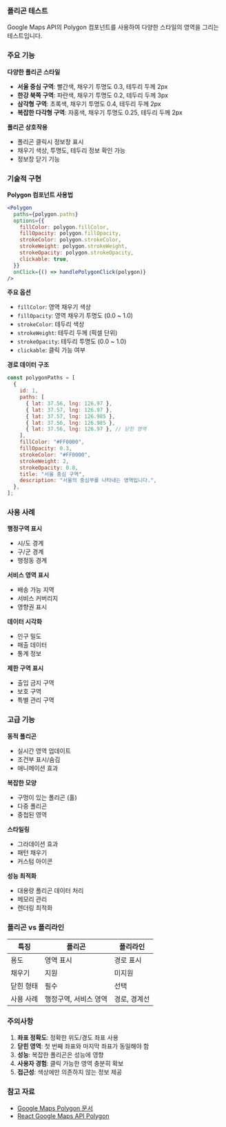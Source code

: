 ### 폴리곤 테스트

Google Maps API의 Polygon 컴포넌트를 사용하여 다양한 스타일의 영역을 그리는 테스트입니다.

### 주요 기능

**다양한 폴리곤 스타일**

- **서울 중심 구역**: 빨간색, 채우기 투명도 0.3, 테두리 두께 2px
- **한강 북쪽 구역**: 파란색, 채우기 투명도 0.2, 테두리 두께 3px
- **삼각형 구역**: 초록색, 채우기 투명도 0.4, 테두리 두께 2px
- **복잡한 다각형 구역**: 자홍색, 채우기 투명도 0.25, 테두리 두께 2px

**폴리곤 상호작용**

- 폴리곤 클릭시 정보창 표시
- 채우기 색상, 투명도, 테두리 정보 확인 가능
- 정보창 닫기 기능

### 기술적 구현

**Polygon 컴포넌트 사용법**

```jsx
<Polygon
  paths={polygon.paths}
  options={{
    fillColor: polygon.fillColor,
    fillOpacity: polygon.fillOpacity,
    strokeColor: polygon.strokeColor,
    strokeWeight: polygon.strokeWeight,
    strokeOpacity: polygon.strokeOpacity,
    clickable: true,
  }}
  onClick={() => handlePolygonClick(polygon)}
/>
```

**주요 옵션**

- `fillColor`: 영역 채우기 색상
- `fillOpacity`: 영역 채우기 투명도 (0.0 ~ 1.0)
- `strokeColor`: 테두리 색상
- `strokeWeight`: 테두리 두께 (픽셀 단위)
- `strokeOpacity`: 테두리 투명도 (0.0 ~ 1.0)
- `clickable`: 클릭 가능 여부

**경로 데이터 구조**

```javascript
const polygonPaths = [
  {
    id: 1,
    paths: [
      { lat: 37.56, lng: 126.97 },
      { lat: 37.57, lng: 126.97 },
      { lat: 37.57, lng: 126.985 },
      { lat: 37.56, lng: 126.985 },
      { lat: 37.56, lng: 126.97 }, // 닫힌 영역
    ],
    fillColor: "#FF0000",
    fillOpacity: 0.3,
    strokeColor: "#FF0000",
    strokeWeight: 2,
    strokeOpacity: 0.8,
    title: "서울 중심 구역",
    description: "서울의 중심부를 나타내는 영역입니다.",
  },
];
```

### 사용 사례

**행정구역 표시**

- 시/도 경계
- 구/군 경계
- 행정동 경계

**서비스 영역 표시**

- 배송 가능 지역
- 서비스 커버리지
- 영향권 표시

**데이터 시각화**

- 인구 밀도
- 매출 데이터
- 통계 정보

**제한 구역 표시**

- 출입 금지 구역
- 보호 구역
- 특별 관리 구역

### 고급 기능

**동적 폴리곤**

- 실시간 영역 업데이트
- 조건부 표시/숨김
- 애니메이션 효과

**복잡한 모양**

- 구멍이 있는 폴리곤 (홀)
- 다중 폴리곤
- 중첩된 영역

**스타일링**

- 그라데이션 효과
- 패턴 채우기
- 커스텀 아이콘

**성능 최적화**

- 대용량 폴리곤 데이터 처리
- 메모리 관리
- 렌더링 최적화

### 폴리곤 vs 폴리라인

| 특징      | 폴리곤                | 폴리라인     |
| --------- | --------------------- | ------------ |
| 용도      | 영역 표시             | 경로 표시    |
| 채우기    | 지원                  | 미지원       |
| 닫힌 형태 | 필수                  | 선택         |
| 사용 사례 | 행정구역, 서비스 영역 | 경로, 경계선 |

### 주의사항

1. **좌표 정확도**: 정확한 위도/경도 좌표 사용
2. **닫힌 영역**: 첫 번째 좌표와 마지막 좌표가 동일해야 함
3. **성능**: 복잡한 폴리곤은 성능에 영향
4. **사용자 경험**: 클릭 가능한 영역 충분히 확보
5. **접근성**: 색상에만 의존하지 않는 정보 제공

### 참고 자료

- [Google Maps Polygon 문서](https://developers.google.com/maps/documentation/javascript/reference/polygon)
- [React Google Maps API Polygon](https://react-google-maps-api-docs.netlify.app/#polygon)
